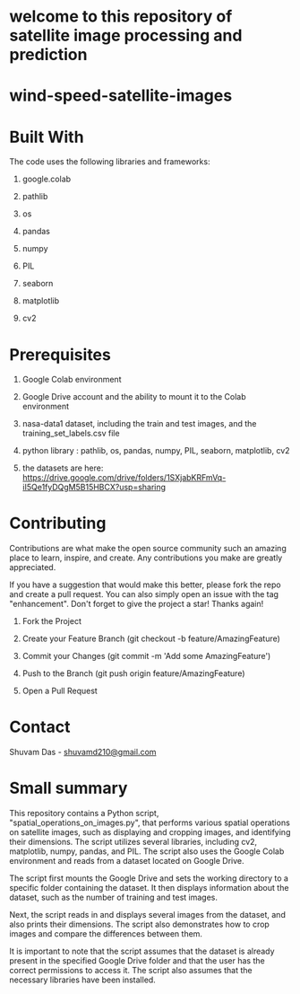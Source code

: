 # welcome to this repository of satellite image processing and prediction
# wind-speed-satellite-images

# Built With
The code uses the following libraries and frameworks:

1. google.colab

2. pathlib

3. os

4. pandas

5. numpy

6. PIL

7. seaborn

8. matplotlib

9. cv2



# Prerequisites

1. Google Colab environment


2. Google Drive account and the ability to mount it to the Colab environment


3. nasa-data1 dataset, including the train and test images, and the training_set_labels.csv file


4. python library : pathlib, os, pandas, numpy, PIL, seaborn, matplotlib, cv2

5. the datasets are here: https://drive.google.com/drive/folders/1SXjabKRFmVq-iI5Qe1fyDQgM5B15HBCX?usp=sharing


# Contributing

Contributions are what make the open source community such an amazing place to learn, inspire, and create. Any contributions you make are greatly appreciated.

If you have a suggestion that would make this better, please fork the repo and create a pull request. You can also simply open an issue with the tag "enhancement". Don't forget to give the project a star! Thanks again!

1. Fork the Project

2. Create your Feature Branch (git checkout -b feature/AmazingFeature)

3. Commit your Changes (git commit -m 'Add some AmazingFeature')

4. Push to the Branch (git push origin feature/AmazingFeature)

5. Open a Pull Request

# Contact

Shuvam Das - shuvamd210@gmail.com

# Small summary

This repository contains a Python script, "spatial_operations_on_images.py", that performs various spatial operations on satellite images, such as displaying and cropping images, and identifying their dimensions. The script utilizes several libraries, including cv2, matplotlib, numpy, pandas, and PIL. The script also uses the Google Colab environment and reads from a dataset located on Google Drive.

The script first mounts the Google Drive and sets the working directory to a specific folder containing the dataset. It then displays information about the dataset, such as the number of training and test images.

Next, the script reads in and displays several images from the dataset, and also prints their dimensions. The script also demonstrates how to crop images and compare the differences between them.

It is important to note that the script assumes that the dataset is already present in the specified Google Drive folder and that the user has the correct permissions to access it. The script also assumes that the necessary libraries have been installed.
